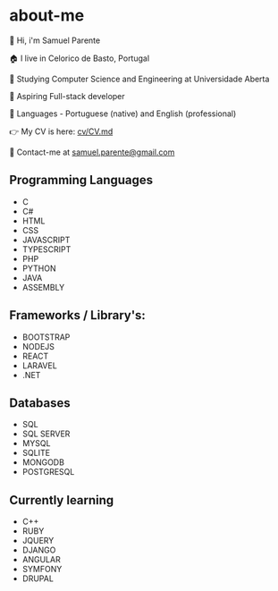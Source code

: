 
# about-me

:wave: Hi, i'm Samuel Parente

:house: I live in Celorico de Basto, Portugal

:school: Studying Computer Science and Engineering at Universidade Aberta

:muscle: Aspiring Full-stack developer

:flags: Languages -  Portuguese (native) and English (professional)

:point_right: My CV is here: [cv/CV.md](https://github.com/samuelparente/samuelparente/blob/main/cv/CV.md)

:e-mail: Contact-me at samuel.parente@gmail.com



## Programming Languages
- C
- C#
- HTML
- CSS
- JAVASCRIPT
- TYPESCRIPT
- PHP
- PYTHON
- JAVA
- ASSEMBLY

## Frameworks / Library's:
- BOOTSTRAP
- NODEJS
- REACT
- LARAVEL
- .NET

## Databases
- SQL
- SQL SERVER
- MYSQL
- SQLITE
- MONGODB
- POSTGRESQL

## Currently learning
- C++
- RUBY
- JQUERY
- DJANGO
- ANGULAR
- SYMFONY
- DRUPAL


